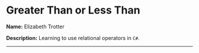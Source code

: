 # Greater Than or Less Than


**Name:** Elizabeth Trotter

**Description:** Learning to use relational operators in `C#`.


---
